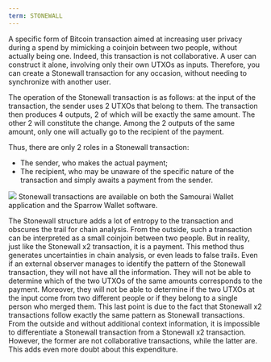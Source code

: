 ```yaml
---
term: STONEWALL
---
```


A specific form of Bitcoin transaction aimed at increasing user privacy during a spend by mimicking a coinjoin between two people, without actually being one. Indeed, this transaction is not collaborative. A user can construct it alone, involving only their own UTXOs as inputs. Therefore, you can create a Stonewall transaction for any occasion, without needing to synchronize with another user.

The operation of the Stonewall transaction is as follows: at the input of the transaction, the sender uses 2 UTXOs that belong to them. The transaction then produces 4 outputs, 2 of which will be exactly the same amount. The other 2 will constitute the change. Among the 2 outputs of the same amount, only one will actually go to the recipient of the payment.

Thus, there are only 2 roles in a Stonewall transaction:
* The sender, who makes the actual payment;
* The recipient, who may be unaware of the specific nature of the transaction and simply awaits a payment from the sender.

![](../../dictionnaire/assets/33.png)
Stonewall transactions are available on both the Samourai Wallet application and the Sparrow Wallet software.

The Stonewall structure adds a lot of entropy to the transaction and obscures the trail for chain analysis. From the outside, such a transaction can be interpreted as a small coinjoin between two people. But in reality, just like the Stonewall x2 transaction, it is a payment. This method thus generates uncertainties in chain analysis, or even leads to false trails. Even if an external observer manages to identify the pattern of the Stonewall transaction, they will not have all the information. They will not be able to determine which of the two UTXOs of the same amounts corresponds to the payment. Moreover, they will not be able to determine if the two UTXOs at the input come from two different people or if they belong to a single person who merged them. This last point is due to the fact that Stonewall x2 transactions follow exactly the same pattern as Stonewall transactions. From the outside and without additional context information, it is impossible to differentiate a Stonewall transaction from a Stonewall x2 transaction. However, the former are not collaborative transactions, while the latter are. This adds even more doubt about this expenditure.